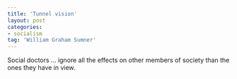```yaml
---
title: 'Tunnel vision'
layout: post
categories:
- socialism
tag: 'William Graham Sumner'
---
```


Social doctors … ignore all the effects on other members of society than the ones they have in view.